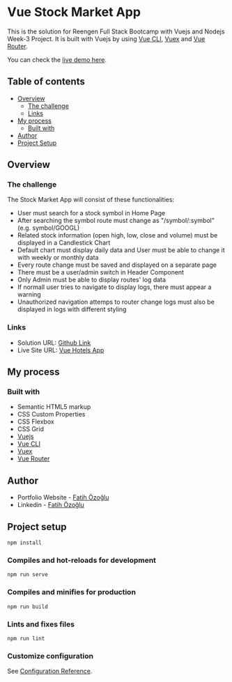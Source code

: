 # Vue Stock Market App

This is the solution for Reengen Full Stack Bootcamp with Vuejs and Nodejs Week-3 Project. It is built with Vuejs by using [Vue CLI](https://cli.vuejs.org/), [Vuex](https://vuex.vuejs.org/) and [Vue Router](https://router.vuejs.org/).

You can check the [live demo here](http://fozoglu-vue-stock-market-app.surge.sh/).

## Table of contents

- [Overview](#overview)
  - [The challenge](#the-challenge)
  - [Links](#links)
- [My process](#my-process)
  - [Built with](#built-with)
- [Author](#author)
- [Project Setup](#project-setup)

## Overview

### The challenge

The Stock Market App will consist of these functionalities:

- User must search for a stock symbol in Home Page
- After searching the symbol route must change as "/symbol/:symbol" (e.g. symbol/GOOGL)
- Related stock information (open high, low, close and volume) must be displayed in a Candlestick Chart
- Default chart must display daily data and User must be able to change it with weekly or monthly data
- Every route change must be saved and displayed on a separate page
- There must be a user/admin switch in Header Component
- Only Admin must be able to display routes' log data
- If normall user tries to navigate to display logs, there must appear a warning
- Unauthorized navigation attemps to router change logs must also be displayed in logs with different styling

### Links

- Solution URL: [Github Link](https://github.com/fatihozoglu/vue-stock-market-app)
- Live Site URL: [Vue Hotels App](http://fozoglu-vue-stock-market-app.surge.sh/)

## My process

### Built with

- Semantic HTML5 markup
- CSS Custom Properties
- CSS Flexbox
- CSS Grid
- [Vuejs](https://vuejs.org/)
- [Vue CLI](https://cli.vuejs.org/)
- [Vuex](https://vuex.vuejs.org/)
- [Vue Router](https://router.vuejs.org/)

## Author

- Portfolio Website - [Fatih Özoğlu](https://fatihozoglu.github.io/react-portfolio/)
- Linkedin - [Fatih Özoğlu](https://www.linkedin.com/in/fatihozoglu/)

## Project setup

```
npm install
```

### Compiles and hot-reloads for development

```
npm run serve
```

### Compiles and minifies for production

```
npm run build
```

### Lints and fixes files

```
npm run lint
```

### Customize configuration

See [Configuration Reference](https://cli.vuejs.org/config/).
